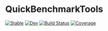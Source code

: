 # QuickBenchmarkTools

[![Stable](https://img.shields.io/badge/docs-stable-blue.svg)](https://LilithHafner.github.io/QuickBenchmarkTools.jl/stable/)
[![Dev](https://img.shields.io/badge/docs-dev-blue.svg)](https://LilithHafner.github.io/QuickBenchmarkTools.jl/dev/)
[![Build Status](https://github.com/LilithHafner/QuickBenchmarkTools.jl/actions/workflows/CI.yml/badge.svg?branch=main)](https://github.com/LilithHafner/QuickBenchmarkTools.jl/actions/workflows/CI.yml?query=branch%3Amain)
[![Coverage](https://codecov.io/gh/LilithHafner/QuickBenchmarkTools.jl/branch/main/graph/badge.svg)](https://codecov.io/gh/LilithHafner/QuickBenchmarkTools.jl)
